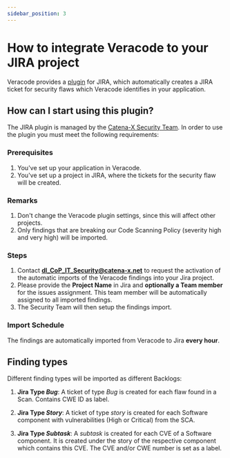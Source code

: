```yaml
---
sidebar_position: 3
---
```


# How to integrate Veracode to your JIRA project

Veracode provides a [plugin](https://docs.veracode.com/r/4ULk2mjyYUeYb8xd_2nDVw/yoWnZ5~NZchnoLXNqtavrQ) for JIRA, which
automatically creates a JIRA ticket for security flaws which Veracode identifies in your application.

## How can I start using this plugin?

The JIRA plugin is managed by
the [Catena-X Security Team](https://confluence.catena-x.net/display/cxsecurity/Who-is-who+Security). In order to use
the plugin you must meet the following requirements:

### Prerequisites

1. You've set up your application in Veracode.
2. You've set up a project in JIRA, where the tickets for the security flaw will be created.

### Remarks

1. Don't change the Veracode plugin settings, since this will affect other projects.
2. Only findings that are breaking our Code Scanning Policy (severity high and very high) will be imported.

### Steps

1. Contact **[dl_CoP_IT_Security@catena-x.net](mailto:dl_CoP_IT_Security@catena-x.net)** to request the activation of the automatic
   imports of the Veracode findings into your Jira project.
2. Please provide the **Project Name** in Jira and **optionally a Team member** for the issues assignment. This
   team member will be automatically assigned to all imported findings.
3. The Security Team will then setup the findings import.

### Import Schedule

The findings are automatically imported from Veracode to Jira **every hour**.

## Finding types

Different finding types will be imported as different Backlogs:

1. **Jira Type _Bug_**: A ticket of type _Bug_ is created for each flaw found in a Scan. Contains CWE ID as label.

2. **Jira Type _Story_**: A ticket of type _story_ is created for each Software component with vulnerabilities (High or
   Critical) from the SCA.

3. **Jira Type _Subtask_**: A _subtask_ is created for each CVE of a Software component. It is created under the story
   of the respective component which contains this CVE. The CVE and/or CWE number is set as a label.
